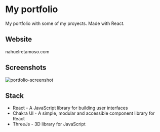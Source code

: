 
# My portfolio

My portfolio with some of my proyects. Made with React.


## Website

nahuelretamoso.com


## Screenshots

![portfolio-screenshot](https://user-images.githubusercontent.com/34424810/217375915-38775141-71e3-47e4-aea9-148364967f86.png)


## Stack

- React - A JavaScript library for building user interfaces
- Chakra UI - A simple, modular and accessible component library for React
- ThreeJs  - 3D library for JavaScript

